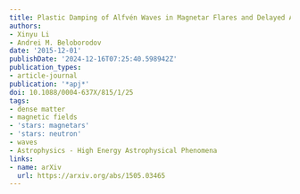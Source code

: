 ```yaml
---
title: Plastic Damping of Alfvén Waves in Magnetar Flares and Delayed Afterglow Emission
authors:
- Xinyu Li
- Andrei M. Beloborodov
date: '2015-12-01'
publishDate: '2024-12-16T07:25:40.598942Z'
publication_types:
- article-journal
publication: '*apj*'
doi: 10.1088/0004-637X/815/1/25
tags:
- dense matter
- magnetic fields
- 'stars: magnetars'
- 'stars: neutron'
- waves
- Astrophysics - High Energy Astrophysical Phenomena
links:
- name: arXiv
  url: https://arxiv.org/abs/1505.03465
---
```

